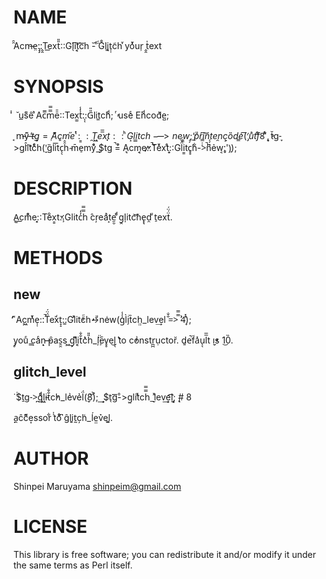 # NAME

̑̑Acm̶e̤:̡̡:̭̭Te͟xt̎̎::Gl̖i͠͠t͔͔c͞͞h ̆-̃̃ ͤG̊l̨̨i͈t̜̜c͂h ͮyoͮͮur̹ ̭̭t̍ext

# SYNOPSIS

ͥͥ ̆ u̲s͌ê ͣAc̅̅m̿̿ē̄::Tex̫̫t̾̾:ͅͅ:G̎̎lit͚chͩ;
̓  ͬuseͨ E͘͘nͩcod͛͛e̺;

 ̘ m̵̵y͌ ̶̶$̓tg͎͎ =̹ A͊͊c͈m̋eͭͭ:͇:̯T͖͖e̅̅x̘t::ͪG͙l̲̲itch-̶̶>ne̼̼w̗̗;
̲ ̒ ͏pͧr̳i͠͠n̗̗t e̯nc͕͕ȍd̳e͑(͞'̡uͣtf͒͒8̾'ͬͬ,̓$͎͎t̆g-̞>͏gl̂i͡tcͤͤh(̣̣'̤g̏li͞͞tc̖̖ĥ̂ ̴m̄e̠mẙ̊ ̣̣$͟͟tg ̚=͒͒ A͉͉cm͔͔e̕̕:̷̷:̚̚T͂͂eͮͮxtͤ:͎͎:Gl̈́̈́i͇͇tc̥̥h͋-̇̇>̚n͆͆ẻw͔;̡')̹);

# DESCRIPTION

̧A̱̱c͟͟m̊̊e:͎͎:Te͋x͇t̓̓:̧:Glitc̒̒h̿̿ ̂cr̦eaͣt͙e̮̮ ͩͩg̯l̩itc͝͝he̢̢d̯ ͧt̠exẗ́̈́.

# METHODS

## new

̛̛ ͌Ac͖͖mͮͮe̜̜::̚T̈́̈́e͘x̒t̝̝::͚Glͯit̓c̃̃h̕̕->ͧne͑w(g̾̾l̀i̗t̏ch̤̤_lev͢el ̐̐=>̿̿ ͗͗4̽̽)͎;

̧y̥ouͨ ̳c͎aͨn͙͙ ̶̶p̑as̯̯s ͖͖g̙l͌͌i͔͔t̐̐c͛͛h̎̎_̈̈ļ̧ēv̥̥e͜l̖̖ t͛͛o c̕̕o͗nstr̪̪ụctor̆. d͈e̚f̃a̽u̖̖l̅̅t ̬̬i̕̕s 1͜0̏.

## glitch_level

̇ ̇̇$ṯg->̪gͩͩl͖͖i̵t̐̐c̕h_le͗v͏͏ẻ̉l̈́(̬̬8͑)͐;
͢͢ $t̖g͞͞-ͦ>g̤litͯch̿̿_̮lͯev͢͢e͡͡l̩;͓͓ ̨̨# 8

̣̣a̯ĉc͌͌e͙ssor͋ ̍̍to̊̊ ͆ĝli͈͈t̰c̦h͑_͏͏ĺe̤̤v̉̉el͚͚.



# AUTHOR

Shinpei Maruyama <shinpeim@gmail.com>

# LICENSE

This library is free software; you can redistribute it and/or modify
it under the same terms as Perl itself.